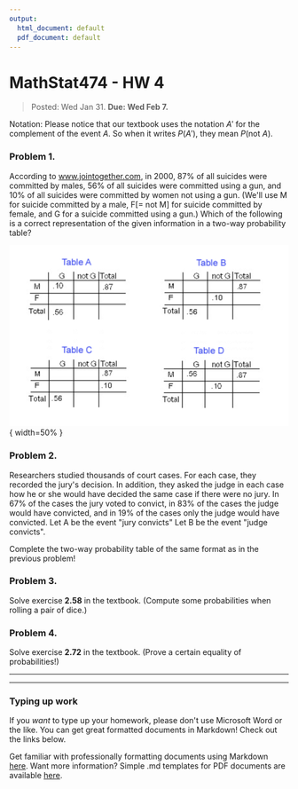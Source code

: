 ```yaml
---
output:
  html_document: default
  pdf_document: default
---
```

# MathStat474 - HW 4

> Posted: Wed Jan 31. **Due: Wed Feb 7.** 

Notation: Please notice that our textbook uses the notation $A'$ for the complement of the event $A$. So when it writes $P(A')$, they mean $P(\mbox{not }A)$.


### Problem 1.

<!-- Solve exercise **2.46** in the textbook. (Counting outcomes: combinations and permutations.) 
Solve exercise **2.47** in the textbook. (Counting outcomes: combinations and permutations.) 
Solve exercise **2.48** in the textbook. (Counting outcomes: combinations and permutations.) 
--> 

According to www.jointogether.com, in 2000, 87% of all suicides were committed by males, 56% of all suicides were
committed using a gun, and 10% of all suicides were committed by women not using a gun.
(We'll use M for suicide committed by a male, F[= not M] for suicide committed by female, and G for a suicide
committed using a gun.)
Which of the following is a correct representation of the given information in a two-way probability table?

![](hw4-4tables.png){ width=50% }

### Problem 2. 

<!-- Complete the entire two-way probability table starting with the information displayed in the correct answer to the previous question. Your answer table should have all 9 enries populated. 

### Problem 3.
--> 

Researchers studied thousands of court cases. For each case, they recorded the jury's decision. In addition, they asked
the judge in each case how he or she would have decided the same case if there were no jury. In 67% of the cases the jury
voted to convict, in 83% of the cases the judge would have convicted, and in 19% of the cases only the judge would have
convicted.
Let A be the event "jury convicts"
Let B be the event "judge convicts".

Complete the two-way probability table of the same format as in the previous problem! 


<!-- 
\begin{table}[]
\begin{tabular}{|l|l|l|l|l|}
\hline
B & not B & Total &       &  \\ \hline
  &       &       & A     &  \\ \hline
  &       &       & Not A &  \\ \hline
  &       &       & Total &  \\ \hline
\end{tabular}
\end{table}
--> 


### Problem 3.

 Solve exercise **2.58** in the textbook. (Compute some probabilities when rolling a pair of dice.) 


### Problem 4. 

Solve exercise **2.72** in the textbook. (Prove a certain equality of probabilities!) 

---

---

### Typing up work 

If you *want* to type up your homework, please don't use Microsoft Word or the like. You can get great formatted documents in Markdown! Check out the links below. 

Get familiar with professionally formatting documents using Markdown [here](https://sondzus.github.io/MathStat474/DocumentFormattingGuidelines.html). 
Want more information? Simple .md templates for PDF documents are available [here](https://sondzus.github.io/MathStat474/DocumentFormattingGuidelines.html). 

